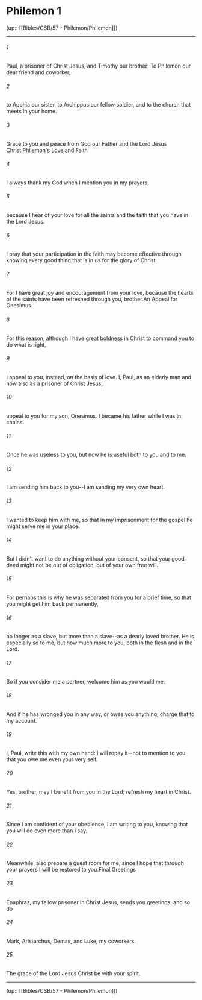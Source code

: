 # Philemon 1

(up:: [[Bibles/CSB/57 - Philemon/Philemon]])

***


###### 1 
Paul, a prisoner of Christ Jesus, and Timothy our brother: To Philemon our dear friend and coworker, 

###### 2 
to Apphia our sister, to Archippus our fellow soldier, and to the church that meets in your home. 

###### 3 
Grace to you and peace from God our Father and the Lord Jesus Christ.Philemon's Love and Faith 

###### 4 
I always thank my God when I mention you in my prayers, 

###### 5 
because I hear of your love for all the saints and the faith that you have in the Lord Jesus. 

###### 6 
I pray that your participation in the faith may become effective through knowing every good thing that is in us for the glory of Christ. 

###### 7 
For I have great joy and encouragement from your love, because the hearts of the saints have been refreshed through you, brother.An Appeal for Onesimus 

###### 8 
For this reason, although I have great boldness in Christ to command you to do what is right, 

###### 9 
I appeal to you, instead, on the basis of love. I, Paul, as an elderly man and now also as a prisoner of Christ Jesus, 

###### 10 
appeal to you for my son, Onesimus. I became his father while I was in chains. 

###### 11 
Once he was useless to you, but now he is useful both to you and to me. 

###### 12 
I am sending him back to you--I am sending my very own heart. 

###### 13 
I wanted to keep him with me, so that in my imprisonment for the gospel he might serve me in your place. 

###### 14 
But I didn't want to do anything without your consent, so that your good deed might not be out of obligation, but of your own free will. 

###### 15 
For perhaps this is why he was separated from you for a brief time, so that you might get him back permanently, 

###### 16 
no longer as a slave, but more than a slave--as a dearly loved brother. He is especially so to me, but how much more to you, both in the flesh and in the Lord. 

###### 17 
So if you consider me a partner, welcome him as you would me. 

###### 18 
And if he has wronged you in any way, or owes you anything, charge that to my account. 

###### 19 
I, Paul, write this with my own hand: I will repay it--not to mention to you that you owe me even your very self. 

###### 20 
Yes, brother, may I benefit from you in the Lord; refresh my heart in Christ. 

###### 21 
Since I am confident of your obedience, I am writing to you, knowing that you will do even more than I say. 

###### 22 
Meanwhile, also prepare a guest room for me, since I hope that through your prayers I will be restored to you.Final Greetings 

###### 23 
Epaphras, my fellow prisoner in Christ Jesus, sends you greetings, and so do 

###### 24 
Mark, Aristarchus, Demas, and Luke, my coworkers. 

###### 25 
The grace of the Lord Jesus Christ be with your spirit.

***

(up:: [[Bibles/CSB/57 - Philemon/Philemon]])
